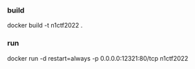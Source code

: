 ### build
 docker build -t n1ctf2022 .
### run
 docker run -d restart=always -p 0.0.0.0:12321:80/tcp n1ctf2022
